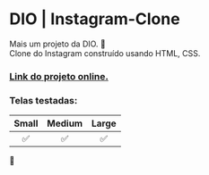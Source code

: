 # DIO | Instagram-Clone
Mais um projeto da DIO. 🚀<br>
Clone do Instagram construído usando HTML, CSS.

### [Link do projeto online.](https://igo-dev.github.io/instagram-clone-dio/)

### Telas testadas:
Small | Medium| Large
:---:|:---:|:---:
✅|✅|✅
🚀
